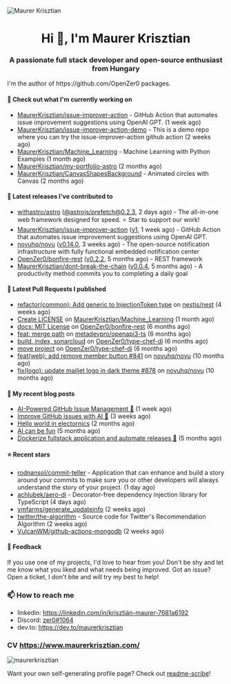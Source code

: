 ![Maurer Krisztian](https://user-images.githubusercontent.com/48491140/201497104-1836aea0-27cc-42fa-909c-26219dda6d61.png)

<h1 align="center">Hi 👋, I'm Maurer Krisztian</h1>
<h3 align="center">A passionate full stack developer and open-source enthusiast from Hungary</h3>
I'm the author of https://github.com/OpenZer0 packages.

#### 👷 Check out what I'm currently working on

- [MaurerKrisztian/issue-improver-action](https://github.com/MaurerKrisztian/issue-improver-action) - GitHub Action that automates issue improvement suggestions using OpenAI GPT. (1 week ago)
- [MaurerKrisztian/issue-improver-action-demo](https://github.com/MaurerKrisztian/issue-improver-action-demo) - This is a demo repo where you can try the issue-improver-action github action (2 weeks ago)
- [MaurerKrisztian/Machine_Learning](https://github.com/MaurerKrisztian/Machine_Learning) - Machine Learning with Python Examples  (1 month ago)
- [MaurerKrisztian/my-portfolio-astro](https://github.com/MaurerKrisztian/my-portfolio-astro) (2 months ago)
- [MaurerKrisztian/CanvasShapesBackground](https://github.com/MaurerKrisztian/CanvasShapesBackground) - Animated circles with Canvas (2 months ago)

#### 🔭 Latest releases I've contributed to

- [withastro/astro](https://github.com/withastro/astro) ([@astrojs/prefetch@0.2.3](https://github.com/withastro/astro/releases/tag/%40astrojs/prefetch%400.2.3), 2 days ago) - The all-in-one web framework designed for speed. ⭐️ Star to support our work!
- [MaurerKrisztian/issue-improver-action](https://github.com/MaurerKrisztian/issue-improver-action) ([v1](https://github.com/MaurerKrisztian/issue-improver-action/releases/tag/v1), 1 week ago) - GitHub Action that automates issue improvement suggestions using OpenAI GPT.
- [novuhq/novu](https://github.com/novuhq/novu) ([v0.14.0](https://github.com/novuhq/novu/releases/tag/v0.14.0), 3 weeks ago) - The open-source notification infrastructure with fully functional embedded notification center
- [OpenZer0/bonfire-rest](https://github.com/OpenZer0/bonfire-rest) ([v0.2.2](https://github.com/OpenZer0/bonfire-rest/releases/tag/v0.2.2), 5 months ago) - REST framework
- [MaurerKrisztian/dont-break-the-chain](https://github.com/MaurerKrisztian/dont-break-the-chain) ([v0.0.4](https://github.com/MaurerKrisztian/dont-break-the-chain/releases/tag/v0.0.4), 5 months ago) - A productivity method commits you to completing a daily goal 

#### 🔨 Latest Pull Requests I published

- [refactor(common): Add generic to InjectionToken type](https://github.com/nestjs/nest/pull/11555) on [nestjs/nest](https://github.com/nestjs/nest) (4 weeks ago)
- [Create LICENSE](https://github.com/MaurerKrisztian/Machine_Learning/pull/1) on [MaurerKrisztian/Machine_Learning](https://github.com/MaurerKrisztian/Machine_Learning) (1 month ago)
- [docs: MIT License](https://github.com/OpenZer0/bonfire-rest/pull/3) on [OpenZer0/bonfire-rest](https://github.com/OpenZer0/bonfire-rest) (6 months ago)
- [feat: merge path](https://github.com/metadevpro/openapi3-ts/pull/91) on [metadevpro/openapi3-ts](https://github.com/metadevpro/openapi3-ts) (6 months ago)
- [build, index, sonarcloud](https://github.com/OpenZer0/type-chef-di/pull/2) on [OpenZer0/type-chef-di](https://github.com/OpenZer0/type-chef-di) (6 months ago)
- [move project](https://github.com/OpenZer0/type-chef-di/pull/1) on [OpenZer0/type-chef-di](https://github.com/OpenZer0/type-chef-di) (6 months ago)
- [feat(web): add remove member button #841](https://github.com/novuhq/novu/pull/888) on [novuhq/novu](https://github.com/novuhq/novu) (10 months ago)
- [fix(logo): update mailjet logo in dark theme #878](https://github.com/novuhq/novu/pull/887) on [novuhq/novu](https://github.com/novuhq/novu) (10 months ago)

#### 📜 My recent blog posts

- [AI-Powered GitHub Issue Management 🦾](https://dev.to/maurerkrisztian/building-an-innovative-ai-tool-to-revolutionize-github-issues-management-14bb) (1 week ago)
- [Improve GitHub issues with AI 🦾](https://dev.to/maurerkrisztian/improve-github-issues-with-ai-4lam) (3 weeks ago)
- [Hello world in electornics](https://dev.to/maurerkrisztian/hello-world-in-electornics-3kp7) (2 months ago)
- [AI can be fun](https://dev.to/maurerkrisztian/ai-can-be-fun-4f89) (5 months ago)
- [Dockerize fullstack application and automate releases 🚀](https://dev.to/maurerkrisztian/make-your-full-stack-project-accessible-to-other-483p) (5 months ago)

#### ⭐ Recent stars

- [rodnansol/commit-teller](https://github.com/rodnansol/commit-teller) - Application that can enhance and build a story around your commits to make sure you or other developers will always understand the story of your project. (1 day ago)
- [achlubek/aero-di](https://github.com/achlubek/aero-di) - Decorator-free dependency injection library for TypeScript (4 days ago)
- [vmfarms/generate_updateinfo](https://github.com/vmfarms/generate_updateinfo) (2 weeks ago)
- [twitter/the-algorithm](https://github.com/twitter/the-algorithm) - Source code for Twitter&#39;s Recommendation Algorithm (2 weeks ago)
- [VulcanWM/github-actions-mongodb](https://github.com/VulcanWM/github-actions-mongodb) (2 weeks ago)

#### 💬 Feedback

If you use one of my projects, I'd love to hear from you! Don't be shy and let me know what you liked
and what needs being improved. Got an issue? Open a ticket, I don't bite and will try my best to help!

### 📫 How to reach me
- linkedin: https://linkedin.com/in/krisztián-maurer-7681a6192
- Discord: <a href="https://discord.com/users/zer0#1064"> zer0#1064</a>
- dev.to: https://dev.to/maurerkrisztian

### CV https://www.maurerkrisztian.com/

<p><img align="center" src="https://github-readme-streak-stats.herokuapp.com/?user=maurerkrisztian&" alt="maurerkrisztian" /></p>

Want your own self-generating profile page? Check out [readme-scribe](https://github.com/muesli/readme-scribe)!

